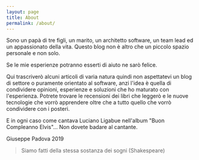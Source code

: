 ```yaml
---
layout: page
title: About
permalink: /about/
---
```


Sono un papà di tre figli, un marito, un architetto software, un team lead ed un appassionato della vita. 
Questo blog non è altro che un piccolo spazio personale e non solo.

Se le mie esperienze potranno esserti di aiuto ne sarò felice.

Qui trascriverò alcuni articoli di varia natura quindi non aspettatevi un blog di settore
o puramente orientato al software, anzi l'idea è quella di condividere opinioni, esperienze e soluzioni 
che ho maturato con l'esperienza. Potrete trovare le recensioni dei libri che leggerò e 
le nuove tecnologie che vorrò apprendere oltre che a tutto quello che vorrò condividere con
i posteri.

E in ogni caso come cantava Luciano Ligabue nell'album "Buon Compleanno Elvis"... Non dovete badare al cantante.

Giuseppe
Padova 2019

> Siamo fatti della stessa sostanza dei sogni (Shakespeare)